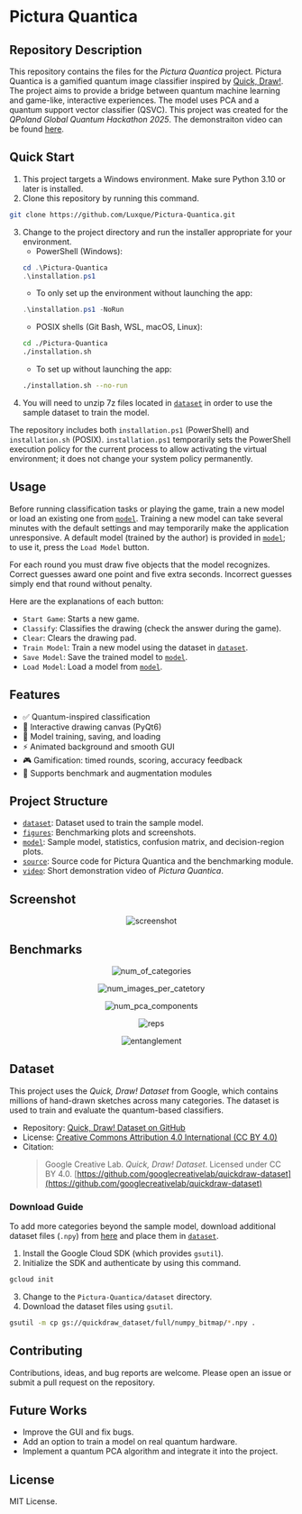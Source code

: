 # Pictura Quantica

## Repository Description

This repository contains the files for the *Pictura Quantica* project.
Pictura Quantica is a gamified quantum image classifier inspired by [Quick, Draw!](https://quickdraw.withgoogle.com).
The project aims to provide a bridge between quantum machine learning and game-like, interactive experiences.
The model uses PCA and a quantum support vector classifier (QSVC).
This project was created for the *QPoland Global Quantum Hackathon 2025*.
The demonstraiton video can be found [here](./video/demonstration.mp4).


## Quick Start

1. This project targets a Windows environment. Make sure Python 3.10 or later is installed.
2. Clone this repository by running this command.
```sh
git clone https://github.com/Luxque/Pictura-Quantica.git
```
3. Change to the project directory and run the installer appropriate for your environment.
    * PowerShell (Windows):
    ```powershell
    cd .\Pictura-Quantica
    .\installation.ps1
    ```
    * To only set up the environment without launching the app:
    ```powershell
    .\installation.ps1 -NoRun
    ```
    * POSIX shells (Git Bash, WSL, macOS, Linux):
    ```bash
    cd ./Pictura-Quantica
    ./installation.sh
    ```
      * To set up without launching the app:
    ```bash
    ./installation.sh --no-run
    ```
4. You will need to unzip 7z files located in [`dataset`](./dataset/) in order to use the sample dataset to train the model.

The repository includes both `installation.ps1` (PowerShell) and `installation.sh` (POSIX). `installation.ps1` temporarily sets the PowerShell execution policy for the current process to allow activating the virtual environment; it does not change your system policy permanently.


## Usage

Before running classification tasks or playing the game, train a new model or load an existing one from [`model`](./model/).
Training a new model can take several minutes with the default settings and may temporarily make the application unresponsive.
A default model (trained by the author) is provided in [`model`](./model/); to use it, press the `Load Model` button.

For each round you must draw five objects that the model recognizes.
Correct guesses award one point and five extra seconds.
Incorrect guesses simply end that round without penalty.

Here are the explanations of each button:
* `Start Game`: Starts a new game.
* `Classify`: Classifies the drawing (check the answer during the game).
* `Clear`: Clears the drawing pad.
* `Train Model`: Train a new model using the dataset in [`dataset`](./dataset/).
* `Save Model`: Save the trained model to [`model`](./model/).
* `Load Model`: Load a model from [`model`](./model/).


## Features

* ✅ Quantum-inspired classification
* 🎨 Interactive drawing canvas (PyQt6)
* 🤖 Model training, saving, and loading
* ⚡ Animated background and smooth GUI
* 🎮 Gamification: timed rounds, scoring, accuracy feedback
* 🧩 Supports benchmark and augmentation modules


## Project Structure

* [`dataset`](./dataset/): Dataset used to train the sample model.
* [`figures`](./figures/): Benchmarking plots and screenshots.
* [`model`](./model/): Sample model, statistics, confusion matrix, and decision-region plots.
* [`source`](./source/): Source code for Pictura Quantica and the benchmarking module.
* [`video`](./video/): Short demonstration video of *Pictura Quantica*.


## Screenshot

<div align='center'>

![screenshot](./figures/screenshot.png)

</div>


## Benchmarks

<div align='center'>

![num_of_categories](./figures/num_of_categories.png)

</div>

<div align='center'>

![num_images_per_catetory](./figures/num_images_per_category.png)

</div>

<div align='center'>

![num_pca_components](./figures/num_pca_components.png)

</div>

<div align='center'>

![reps](./figures/reps.png)

</div>

<div align='center'>

![entanglement](./figures/entanglement.png)

</div>


## Dataset

This project uses the *Quick, Draw! Dataset* from Google, which contains millions of hand-drawn sketches across many categories.
The dataset is used to train and evaluate the quantum-based classifiers.

* Repository: [Quick, Draw! Dataset on GitHub](https://github.com/googlecreativelab/quickdraw-dataset)
* License: [Creative Commons Attribution 4.0 International (CC BY 4.0)](https://creativecommons.org/licenses/by/4.0/)
* Citation:
  > Google Creative Lab. *Quick, Draw! Dataset*.
  > Licensed under CC BY 4.0.
  > [https://github.com/googlecreativelab/quickdraw-dataset](https://github.com/googlecreativelab/quickdraw-dataset)

### Download Guide

To add more categories beyond the sample model, download additional dataset files (`.npy`) from [here](https://console.cloud.google.com/storage/browser/quickdraw_dataset/full/numpy_bitmap) and place them in [`dataset`](./dataset/).

1. Install the Google Cloud SDK (which provides `gsutil`).
2. Initialize the SDK and authenticate by using this command.
```sh
gcloud init
```
3. Change to the `Pictura-Quantica/dataset` directory.
4. Download the dataset files using `gsutil`.
```sh
gsutil -m cp gs://quickdraw_dataset/full/numpy_bitmap/*.npy .
```


## Contributing

Contributions, ideas, and bug reports are welcome.
Please open an issue or submit a pull request on the repository.


## Future Works

* Improve the GUI and fix bugs.
* Add an option to train a model on real quantum hardware.
* Implement a quantum PCA algorithm and integrate it into the project.


## License

MIT License.
